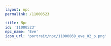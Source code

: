 ```yaml
---
layout: npc
permalink: /11000523

title: Npc
id: '11000523'
npc_name: 'Eve'
icon_url: 'portrait/npc/11000069_eve_02_p.png'
---
```

